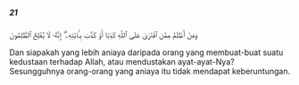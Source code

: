 ##### 21

<span class="ayah">وَمَنْ أَظْلَمُ مِمَّنِ ٱفْتَرَىٰ عَلَى ٱللَّهِ كَذِبًا أَوْ كَذَّبَ بِـَٔايَٰتِهِۦٓ ۗ إِنَّهُۥ لَا يُفْلِحُ ٱلظَّٰلِمُونَ</span>

<span class="ayah_translation">Dan siapakah yang lebih aniaya daripada orang yang membuat-buat suatu kedustaan terhadap Allah, atau mendustakan ayat-ayat-Nya? Sesungguhnya orang-orang yang aniaya itu tidak mendapat keberuntungan.</span>

